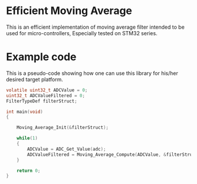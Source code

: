 # Efficient Moving Average
This is an efficient implementation of moving average filter intended to be used for micro-controllers, Especially tested on STM32 series.

# Example code
This is a pseudo-code showing how one can use this library for his/her desired target platform.
```c
volatile uint32_t ADCValue = 0;
uint32_t ADCValueFiltered = 0;
FilterTypeDef filterStruct;

int main(void)
{

    Moving_Average_Init(&filterStruct);

    while(1)
    {
        ADCValue = ADC_Get_Value(adc);
        ADCValueFiltered = Moving_Average_Compute(ADCValue, &filterStruct);
    }

    return 0;
}
```
